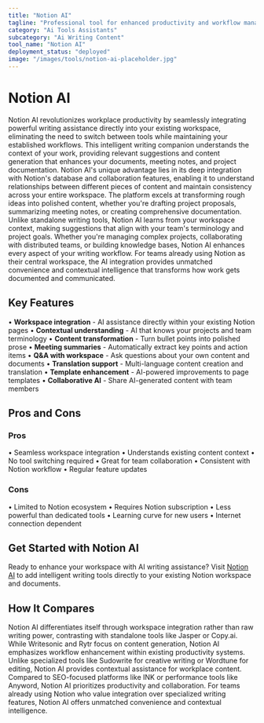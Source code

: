 ```yaml
---
title: "Notion AI"
tagline: "Professional tool for enhanced productivity and workflow management"
category: "Ai Tools Assistants"
subcategory: "Ai Writing Content"
tool_name: "Notion AI"
deployment_status: "deployed"
image: "/images/tools/notion-ai-placeholder.jpg"
---
```


# Notion AI

Notion AI revolutionizes workplace productivity by seamlessly integrating powerful writing assistance directly into your existing workspace, eliminating the need to switch between tools while maintaining your established workflows. This intelligent writing companion understands the context of your work, providing relevant suggestions and content generation that enhances your documents, meeting notes, and project documentation. Notion AI's unique advantage lies in its deep integration with Notion's database and collaboration features, enabling it to understand relationships between different pieces of content and maintain consistency across your entire workspace. The platform excels at transforming rough ideas into polished content, whether you're drafting project proposals, summarizing meeting notes, or creating comprehensive documentation. Unlike standalone writing tools, Notion AI learns from your workspace context, making suggestions that align with your team's terminology and project goals. Whether you're managing complex projects, collaborating with distributed teams, or building knowledge bases, Notion AI enhances every aspect of your writing workflow. For teams already using Notion as their central workspace, the AI integration provides unmatched convenience and contextual intelligence that transforms how work gets documented and communicated.

## Key Features

• **Workspace integration** - AI assistance directly within your existing Notion pages
• **Contextual understanding** - AI that knows your projects and team terminology
• **Content transformation** - Turn bullet points into polished prose
• **Meeting summaries** - Automatically extract key points and action items
• **Q&A with workspace** - Ask questions about your own content and documents
• **Translation support** - Multi-language content creation and translation
• **Template enhancement** - AI-powered improvements to page templates
• **Collaborative AI** - Share AI-generated content with team members

## Pros and Cons

### Pros
• Seamless workspace integration
• Understands existing content context
• No tool switching required
• Great for team collaboration
• Consistent with Notion workflow
• Regular feature updates

### Cons
• Limited to Notion ecosystem
• Requires Notion subscription
• Less powerful than dedicated tools
• Learning curve for new users
• Internet connection dependent

## Get Started with Notion AI

Ready to enhance your workspace with AI writing assistance? Visit [Notion AI](https://www.notion.so/product/ai) to add intelligent writing tools directly to your existing Notion workspace and documents.

## How It Compares

Notion AI differentiates itself through workspace integration rather than raw writing power, contrasting with standalone tools like Jasper or Copy.ai. While Writesonic and Rytr focus on content generation, Notion AI emphasizes workflow enhancement within existing productivity systems. Unlike specialized tools like Sudowrite for creative writing or Wordtune for editing, Notion AI provides contextual assistance for workplace content. Compared to SEO-focused platforms like INK or performance tools like Anyword, Notion AI prioritizes productivity and collaboration. For teams already using Notion who value integration over specialized writing features, Notion AI offers unmatched convenience and contextual intelligence.